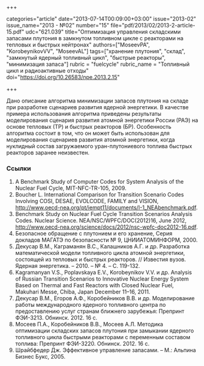 +++

categories="article"
date="2013-07-14T00:09:00+03:00"
issue="2013-02"
issue_name="2013 - №02"
number="15"
file="pdf/2013/02/2013-2-article-15.pdf"
udc="621.039"
title="Оптимизация управления складскими запасами плутония в замкнутом топливном цикле с реакторами на тепловых и быстрых нейтронах"
authors=["MoseevPA", "KorobeynikovVV", "MoseevAL"]
tags=["хранение плутония", "склад", "замкнутый ядерный топливный цикл", "быстрые реакторы", "минимизация запаса"]
rubric = "fuelcycle"
rubric_name = "Топливный цикл и радиоактивные отходы"
doi="https://doi.org/10.26583/npe.2013.2.15"

+++

Дано описание алгоритма минимизации запасов плутония на складе при разработке сценариев развития ядерной энергетики. В качестве примера использования алгоритма приведены результаты моделирования сценария развития атомной энергетики России (РАЭ) на основе тепловых (ТР) и быстрых реакторов (БР). Особенность алгоритма состоит в том, что он может быть использован для моделирования сценариев развития атомной энергетики, когда нуклидный состав загружаемого уран-плутониевого топлива быстрых реакторов заранее неизвестен.

### Ссылки

1. A Benchmark Study of Computer Codes for System Analysis of the Nuclear Fuel Cycle, MIT-NFC-TR-105, 2009.
2. Boucher L. International Comparison for Transition Scenario Codes Involving COSI, DESAE, EVOLCODE, FAMILY and VISION, http://www.oecd-nea.org/pt/iempt11/documents/I-1_NEAbenchmark.pdf.
3. Benchmark Study on Nuclear Fuel Cycle Transition Scenarios Analysis Codes. Nuclear Science. NEA/NSC/WPFC/DOC(2012)16, June 2012, http://www.oecd-nea.org/science/docs/2012/nsc-wpfc-doc2012-16.pdf.
4. Безопасное обращение с плутонием и его хранение, Серия докладов МАГАТЭ по безопасности № 9, ЦНИИАТОМИНФОРМ, 2000.
5. Декусар В.М., Каграманян В.С., Калашников А.Г. и др. Разработка математической модели топливного цикла атомной энергетики, состоящей из тепловых и быстрых реакторов. // Известия вузов. Ядерная энергетика. – 2010. – № 4. – С. 119-132.
6. Kagramanyan V.S., Poplavskaya E.V., Korobeynikov V.V. и др. Analysis of Russian Transition Scenarios to Innovative Nuclear Energy System Based on Thermal and Fast Reactors with Closed Nuclear Fuel, Makuhari Messe, Chiba, Japan December 11–16, 2011.
7. Декусар В.М., Егоров А.Ф., Коробейников В.В. и др. Моделирование работы международного ядерного топливного центра по предоставлению услуг странам ближнего зарубежья: Препринт ФЭИ-3213. Обнинск. 2012. 16 с.
8. Мосеев П.А., Коробейников В.В., Мосеев А.Л. Методика оптимизации складских запасов плутония при замыкании ядерного топливного цикла быстрыми реакторами с переменным составом топлива: Препринт ФЭИ-3220. Обнинск. 2012. 16 с.
9. Шрайбфедер Дж. Эффективное управление запасами. – М.: Альпина Бизнес Букс, 2005.
